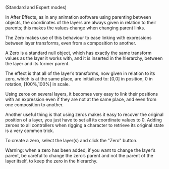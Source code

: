 (Standard and Expert modes)

In After Effects, as in any animation software using parenting between objects, the coordinates of the layers are always given in relation to their parents; this makes the values change when changing parent links.

The Zero makes use of this behaviour to ease linking with expressions between layer transforms, even from a composition to another.

A Zero is a standard null object, which has exactly the same transform values as the layer it works with, and it is inserted in the hierarchy, between the layer and its former parent.

The effect is that all of the layer’s transforms, now given in relation to its zero, which is at the same place, are initialized to: [0,0] in position, 0 in rotation, [100%,100%] in scale.

Using zeros on several layers, it becomes very easy to link their positions with an expression even if they are not at the same place, and even from one composition to another.

Another useful thing is that using zeros makes it easy to recover the original position of a layer, you just have to set all its coordinate values to 0. Adding zeroes to all controllers when rigging a character to retrieve its original state is a very common trick.

To create a zero, select the layer(s) and click the "Zero" button.

Warning: when a zero has been added, if you want to change the layer’s parent, be careful to change the zero’s parent and not the parent of the layer itself, to keep the zero in the hierarchy.
